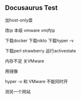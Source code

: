 ## Docusaurus Test

加host-only盘

改ip 本级 vmware vm内ip

下载docker 下载nikto 下载hyper -v

下载perl strawberry 运行activestate

内存不足 关VMware

用镜像

hyper -v 和 VMware 不能同时开

测另一个网站
